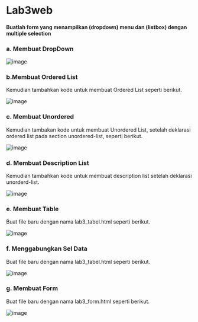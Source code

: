 # Lab3web

####  Buatlah form yang menampilkan (dropdown) menu dan (listbox) dengan multiple selection

### a. Membuat DropDown
![image](https://github.com/Fathurrochman20/Lab3web/assets/135719593/5213a9be-458c-4480-b8ba-0433cd7a9eb0)

### b.Membuat Ordered List

Kemudian tambahkan kode untuk membuat Ordered List seperti berikut.


![image](https://github.com/Fathurrochman20/Lab3web/assets/135719593/2bd0f5f0-911e-46b2-8894-f55e246526a2)

### c. Membuat Unordered

Kemudian tambakan kode untuk membuat Unordered List, setelah deklarasi ordered list pada section unordered-list, seperti berikut.

![image](https://github.com/Fathurrochman20/Lab3web/assets/135719593/5da7e192-826e-4692-b790-58ea65ecd45d)

### d. Membuat Description List

Kemudian tambahkan kode untuk membuat description list setelah deklarasi unorderd-list.

![image](https://github.com/Fathurrochman20/Lab3web/assets/135719593/3c5e81ac-f0d6-4188-997a-896dd9f16465)

### e. Membuat Table

Buat file baru dengan nama lab3_tabel.html seperti berikut.

![image](https://github.com/Fathurrochman20/Lab3web/assets/135719593/eac515e1-40bd-433f-9ed4-0206d5771454)

### f. Menggabungkan Sel Data
Buat file baru dengan nama lab3_tabel.html seperti berikut.

![image](https://github.com/Fathurrochman20/Lab3web/assets/135719593/6e32388b-f7cb-4ff9-8104-f539b9c6a1d6)

### g. Membuat Form

Buat file baru dengan nama lab3_form.html seperti berikut.


![image](https://github.com/Fathurrochman20/Lab3web/assets/135719593/6ecf1ba1-51e3-4652-8d07-b8e6f1e0c360)
